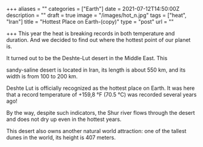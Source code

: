 +++
aliases = ""
categories = ["Earth"]
date = 2021-07-12T14:50:00Z
description = ""
draft = true
image = "/images/hot_n.jpg"
tags = ["heat", "Iran"]
title = "Hottest Place on Earth-(copy)"
type = "post"
url = ""

+++
This year the heat is breaking records in both temperature and duration. And we decided to find out where the hottest point of our planet is.

It turned out to be the Deshte-Lut desert in the Middle East. This

sandy-saline desert is located in Iran, its length is about 550 km, and its width is from 100 to 200 km.

Deshte Lut is officially recognized as the hottest place on Earth. It was here that a record temperature of +159,8 °F (70.5 °C) was recorded several years ago!

By the way, despite such indicators, the Shur river flows through the desert and does not dry up even in the hottest years.

This desert also owns another natural world attraction: one of the tallest dunes in the world, its height is 407 meters.